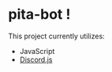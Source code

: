 # pita-bot !
This project currently utilizes: 
- JavaScript
- [Discord.js](https://discord.js.org/#/)
